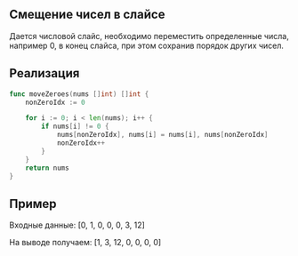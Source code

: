 ## Смещение чисел в слайсе

Дается числовой слайс, необходимо переместить определенные числа, например 0, в конец слайса, при этом сохранив порядок других чисел.

## Реализация

```go
func moveZeroes(nums []int) []int {
	nonZeroIdx := 0

	for i := 0; i < len(nums); i++ {
		if nums[i] != 0 {
			nums[nonZeroIdx], nums[i] = nums[i], nums[nonZeroIdx]
			nonZeroIdx++
		}
	}
	return nums
}
```

## Пример
Входные данные: [0, 1, 0, 0, 0, 3, 12]

На выводе получаем: [1, 3, 12, 0, 0, 0, 0]